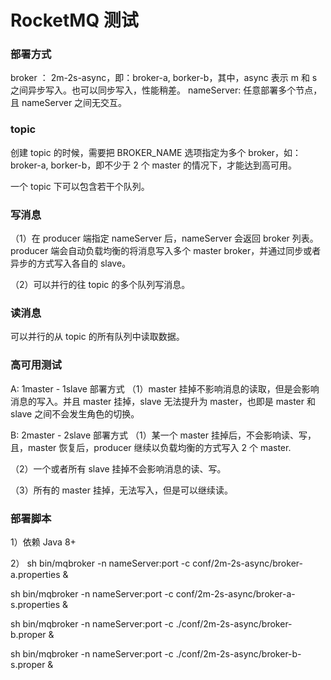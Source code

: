 # RocketMQ 测试

### 部署方式
broker ：   2m-2s-async，即：broker-a, borker-b，其中，async 表示 m 和 s 之间异步写入。也可以同步写入，性能稍差。
nameServer: 任意部署多个节点，且 nameServer 之间无交互。

### topic
创建 topic 的时候，需要把 BROKER_NAME 选项指定为多个 broker，如：broker-a, borker-b，即不少于 2 个 master 的情况下，才能达到高可用。

一个 topic 下可以包含若干个队列。

### 写消息
（1）在 producer 端指定 nameServer 后，nameServer 会返回 broker 列表。
producer 端会自动负载均衡的将消息写入多个 master broker，并通过同步或者异步的方式写入各自的 slave。

（2）可以并行的往 topic 的多个队列写消息。

### 读消息
可以并行的从 topic 的所有队列中读取数据。

### 高可用测试
A: 1master - 1slave 部署方式
（1）master 挂掉不影响消息的读取，但是会影响消息的写入。并且 master 挂掉，slave 无法提升为 master，也即是 master 和 slave 之间不会发生角色的切换。

B: 2master - 2slave 部署方式
（1）某一个 master 挂掉后，不会影响读、写，且，master 恢复后，producer 继续以负载均衡的方式写入 2 个 master.

（2）一个或者所有 slave 挂掉不会影响消息的读、写。

（3）所有的 master 挂掉，无法写入，但是可以继续读。



### 部署脚本
1）依赖 Java 8+

2）
sh bin/mqbroker -n nameServer:port -c conf/2m-2s-async/broker-a.properties &

sh bin/mqbroker -n nameServer:port -c conf/2m-2s-async/broker-a-s.properties &

sh bin/mqbroker -n nameServer:port -c ./conf/2m-2s-async/broker-b.proper &

sh bin/mqbroker -n nameServer:port -c ./conf/2m-2s-async/broker-b-s.proper &